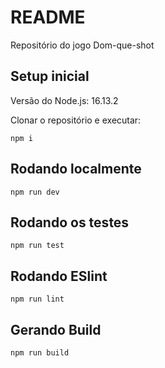 # README #

Repositório do jogo Dom-que-shot


## Setup inicial ##

Versão do Node.js: 16.13.2

Clonar o repositório e executar:

```
npm i
```

## Rodando localmente ##
```
npm run dev
```

## Rodando os testes ##
```
npm run test
```

## Rodando ESlint ##
```
npm run lint
```

## Gerando Build ##
```
npm run build
```